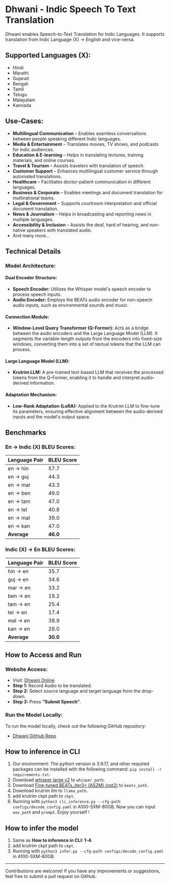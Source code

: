 # Dhwani - Indic Speech To Text Translation

Dhwani enables Speech-to-Text Translation for Indic Languages. It supports translation from Indic Language (X) → English and vice-versa.

## Supported Languages (X):
- Hindi
- Marathi
- Gujarati
- Bengali
- Tamil
- Telugu
- Malayalam
- Kannada

## Use-Cases:
- **Multilingual Communication** – Enables seamless conversations between people speaking different Indic languages.
- **Media & Entertainment** – Translates movies, TV shows, and podcasts for Indic audiences.
- **Education & E-learning** – Helps in translating lectures, training materials, and online courses.
- **Travel & Tourism** – Assists travelers with translation of speech.
- **Customer Support** – Enhances multilingual customer service through automated translations.
- **Healthcare** – Facilitates doctor-patient communication in different languages.
- **Business & Corporate** – Enables meetings and document translation for multinational teams.
- **Legal & Government** – Supports courtroom interpretation and official document translation.
- **News & Journalism** – Helps in broadcasting and reporting news in multiple languages.
- **Accessibility & Inclusion** – Assists the deaf, hard of hearing, and non-native speakers with translated audio.
- And many more…

## Technical Details

### Model Architecture:
#### **Dual Encoder Structure:**
- **Speech Encoder:** Utilizes the Whisper model's speech encoder to process speech inputs.
- **Audio Encoder:** Employs the BEATs audio encoder for non-speech audio inputs, such as environmental sounds and music.

#### **Connection Module:**
- **Window-Level Query Transformer (Q-Former):** Acts as a bridge between the audio encoders and the Large Language Model (LLM). It segments the variable-length outputs from the encoders into fixed-size windows, converting them into a set of textual tokens that the LLM can process.

#### **Large Language Model (LLM):**
- **Krutrim LLM:** A pre-trained text-based LLM that receives the processed tokens from the Q-Former, enabling it to handle and interpret audio-derived information.

#### **Adaptation Mechanism:**
- **Low-Rank Adaptation (LoRA):** Applied to the Krutrim LLM to fine-tune its parameters, ensuring effective alignment between the audio-derived inputs and the model's output space.

## Benchmarks

### En → Indic (X) BLEU Scores:
| Language Pair | BLEU Score |
|--------------|------------|
| en → hin | 57.7 |
| en → guj | 44.3 |
| en → mar | 43.3 |
| en → ben | 49.0 |
| en → tam | 47.0 |
| en → tel | 40.8 |
| en → mal | 39.0 |
| en → kan | 47.0 |
| **Average** | **46.0** |

### Indic (X) → En BLEU Scores:
| Language Pair | BLEU Score |
|--------------|------------|
| hin → en | 35.7 |
| guj → en | 34.6 |
| mar → en | 33.2 |
| ben → en | 19.2 |
| tam → en | 25.4 |
| tel → en | 17.4 |
| mal → en | 38.9 |
| kan → en | 28.0 |
| **Average** | **30.0** |

## How to Access and Run

### **Website Access:**
- Visit: [Dhwani Online](https://cloud.olakrutrim.com/console/languageLabs?section=speech)
- **Step 1:** Record Audio to be translated.
- **Step 2:** Select source language and target language from the drop-down.
- **Step 3:** Press **“Submit Speech”**.

### **Run the Model Locally:**
To run the model locally, check out the following GitHub repository:
- [Dhwani GitHub Repo](https://github.com/ola-silicon/Dhwani)

## How to inference in CLI

1. Our environment: The python version is 3.9.17, and other required packages can be installed with the following command: ```pip install -r requirements.txt```.
2. Download [whisper large v2](https://huggingface.co/openai/whisper-large-v2/tree/main) to ```whisper_path```.
3. Download [Fine-tuned BEATs_iter3+ (AS2M) (cpt2)](https://1drv.ms/u/s!AqeByhGUtINrgcpj8ujXH1YUtxooEg?e=E9Ncea) to `beats_path`.
4. Download krutrim llm to ```llama_path```.
5. add krutrim ckpt path to ```ckpt```.
6. Running with ```python3 cli_inference.py --cfg-path configs/decode_config.yaml``` in A100-SXM-80GB. Now you can input ```wav_path``` and ```prompt```. Enjoy yourself !

## How to infer the model

1. Same as **How to inference in CLI: 1-4**.
2. add krutrim ckpt path to ```ckpt```.
3. Running with ```python3 infer.py --cfg-path configs/decode_config.yaml``` in A100-SXM-80GB. 

---
Contributions are welcome! If you have any improvements or suggestions, feel free to submit a pull request on GitHub.
